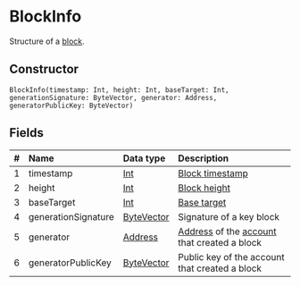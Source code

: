 # BlockInfo

Structure of a [block](/blockchain/block.md).

## Constructor

``` ride
BlockInfo(timestamp: Int, height: Int, baseTarget: Int, generationSignature: ByteVector, generator: Address, generatorPublicKey: ByteVector)
```

## Fields

|   #   | Name | Data type | Description |
| :--- | :--- | :--- | :--- |
| 1 | timestamp | [Int](/ride/data-types/int.md) | [Block timestamp](/blockchain/block/block-timestamp.md) |
| 2 | height | [Int](/ride/data-types/int.md) | [Block height](/blockchain/block/block-height.md) |
| 3 | baseTarget | [Int](/ride/data-types/int.md) | [Base target](/blockchain/block/block-generation/base-target.md) |
| 4 | generationSignature | [ByteVector](/ride/data-types/byte-vector.md) | Signature of a key block |
| 5 | generator | [Address](/ride/structures/common-structures/address.md) | [Address](/blockchain/account/address.md) of the [account](/blockchain/account.md) that created a block |
| 6 | generatorPublicKey | [ByteVector](/ride/data-types/byte-vector.md) | Public key of the account that created a block |
